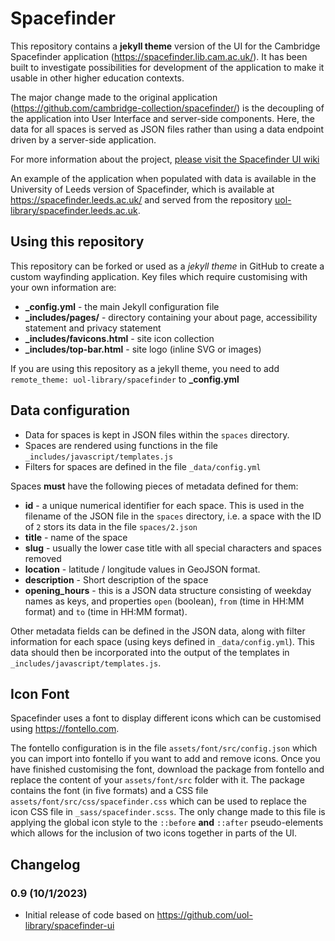 Spacefinder
===========

This repository contains a **jekyll theme** version of the UI for the Cambridge Spacefinder application (https://spacefinder.lib.cam.ac.uk/). It has been built to investigate possibilities for development of the application to make it usable in other higher education contexts.

The major change made to the original application (https://github.com/cambridge-collection/spacefinder/) is the decoupling of the application into User Interface and server-side components. Here, the data for all spaces is served as JSON files rather than using a data endpoint driven by a server-side application.

For more information about the project, [please visit the Spacefinder UI wiki](https://github.com/uol-library/spacefinder-ui/wiki/)

An example of the application when populated with data is available in the University of Leeds version of Spacefinder, which is available at https://spacefinder.leeds.ac.uk/ and served from the repository [uol-library/spacefinder.leeds.ac.uk](https://github.com/uol-library/spacefinder.leeds.ac.uk).

Using this repository
---------------------

This repository can be forked or used as a *jekyll theme* in GitHub to create a custom wayfinding application. Key files which require customising with your own information are:

* **_config.yml** - the main Jekyll configuration file
* **_includes/pages/** - directory containing your about page, accessibility statement and privacy statement
* **_includes/favicons.html** - site icon collection
* **_includes/top-bar.html** - site logo (inline SVG or images)

If you are using this repository as a jekyll theme, you need to add `remote_theme: uol-library/spacefinder` to **_config.yml**

Data configuration
------------------

* Data for spaces is kept in JSON files within the `spaces` directory. 
* Spaces are rendered using functions in the file `_includes/javascript/templates.js`
* Filters for spaces are defined in the file `_data/config.yml`

Spaces **must** have the following pieces of metadata defined for them:

* **id** - a unique numerical identifier for each space. This is used in the filename of the JSON file in the `spaces` directory, i.e. a space with the ID of `2` stors its data in the file `spaces/2.json`
* **title** - name of the space
* **slug** - usually the lower case title with all special characters and spaces removed
* **location** - latitude / longitude values in GeoJSON format.
* **description** - Short description of the space
* **opening_hours** - this is a JSON data structure consisting of weekday names as keys, and properties `open` (boolean), `from` (time in HH:MM format) and `to` (time in HH:MM format).

Other metadata fields can be defined in the JSON data, along with filter information for each space (using keys defined in `_data/config.yml`). This data should then be incorporated into the output of the templates in `_includes/javascript/templates.js`.

Icon Font
---------

Spacefinder uses a font to display different icons which can be customised using https://fontello.com.

The fontello configuration is in the file `assets/font/src/config.json` which you can import into fontello if you want to add and remove icons. Once you have finished customising the font, download the package from fontello and replace the content of your `assets/font/src` folder with it. The package contains the font (in five formats) and a CSS file `assets/font/src/css/spacefinder.css` which can be used to replace the icon CSS file in `_sass/spacefinder.scss`. The only change made to this file is applying the global icon style to the `::before` **and** `::after` pseudo-elements which allows for the inclusion of two icons together in parts of the UI.

Changelog
---------

### 0.9 (10/1/2023)

* Initial release of code based on https://github.com/uol-library/spacefinder-ui

